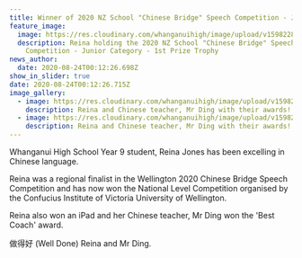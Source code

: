 ```yaml
---
title: Winner of 2020 NZ School "Chinese Bridge" Speech Competition - Junior Category - REINA JONES
feature_image:
  image: https://res.cloudinary.com/whanganuihigh/image/upload/v1598228101/News/Reina_Jones_With_Trophy_1.jpg
  description: Reina holding the 2020 NZ School "Chinese Bridge" Speech
    Competition - Junior Category - 1st Prize Trophy
news_author:
  date: 2020-08-24T00:12:26.698Z
show_in_slider: true
date: 2020-08-24T00:12:26.715Z
image_gallery:
  - image: https://res.cloudinary.com/whanganuihigh/image/upload/v1598234356/News/Reina_Jones_and_Beck_Ding_4.jpg
    description: Reina and Chinese teacher, Mr Ding with their awards!
  - image: https://res.cloudinary.com/whanganuihigh/image/upload/v1598234325/News/Reina_Jones_and_Beck_Ding_2.jpg
    description: Reina and Chinese teacher, Mr Ding with their awards!
---
```

Whanganui High School Year 9 student, Reina Jones has been excelling in Chinese language.  

Reina was a regional finalist in the Wellington 2020 Chinese Bridge Speech Competition and has now won the National Level Competition organised by the Confucius Institute of Victoria University of Wellington.  

Reina also won an iPad and her Chinese teacher, Mr Ding won the 'Best Coach' award.  

做得好 (Well Done) Reina and Mr Ding.
